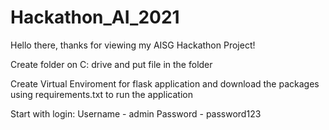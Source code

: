 # Hackathon_AI_2021
Hello there, thanks for viewing my AISG Hackathon Project!

Create folder on C: drive and put file in the folder

Create Virtual Enviroment for flask application and download the packages using requirements.txt to run the application

Start with login:
Username - admin
Password - password123

